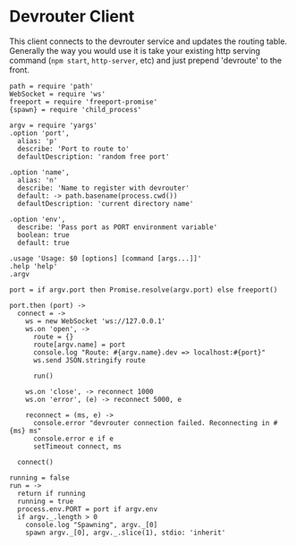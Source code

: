 Devrouter Client
================

This client connects to the devrouter service and updates the routing table.
Generally the way you would use it is take your existing http serving command
(`npm start`, `http-server`, etc) and just prepend 'devroute' to the front.

    path = require 'path'
    WebSocket = require 'ws'
    freeport = require 'freeport-promise'
    {spawn} = require 'child_process'

    argv = require 'yargs'
    .option 'port',
      alias: 'p'
      describe: 'Port to route to'
      defaultDescription: 'random free port'

    .option 'name',
      alias: 'n'
      describe: 'Name to register with devrouter'
      default: -> path.basename(process.cwd())
      defaultDescription: 'current directory name'

    .option 'env',
      describe: 'Pass port as PORT environment variable'
      boolean: true
      default: true

    .usage 'Usage: $0 [options] [command [args...]]'
    .help 'help'
    .argv

    port = if argv.port then Promise.resolve(argv.port) else freeport()

    port.then (port) ->
      connect = ->
        ws = new WebSocket 'ws://127.0.0.1'
        ws.on 'open', ->
          route = {}
          route[argv.name] = port
          console.log "Route: #{argv.name}.dev => localhost:#{port}"
          ws.send JSON.stringify route

          run()

        ws.on 'close', -> reconnect 1000
        ws.on 'error', (e) -> reconnect 5000, e

        reconnect = (ms, e) ->
          console.error "devrouter connection failed. Reconnecting in #{ms} ms"
          console.error e if e
          setTimeout connect, ms

      connect()

    running = false
    run = ->
      return if running
      running = true
      process.env.PORT = port if argv.env
      if argv._.length > 0
        console.log "Spawning", argv._[0]
        spawn argv._[0], argv._.slice(1), stdio: 'inherit'
